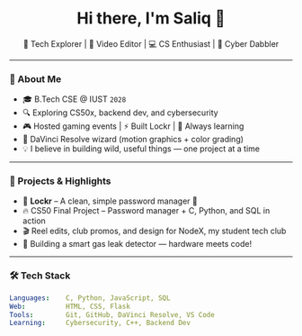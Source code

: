 <h1 align="center">Hi there, I'm Saliq 👋</h1>
<p align="center">
  🧪 Tech Explorer | 🎨 Video Editor | 💻 CS Enthusiast | 🔐 Cyber Dabbler
</p>

---

### 💼 About Me

- 🎓 B.Tech CSE @ IUST `2028`
- 🔍 Exploring CS50x, backend dev, and cybersecurity
- 🎮 Hosted gaming events | ⚡ Built Lockr | 🧠 Always learning
- 🧰 DaVinci Resolve wizard (motion graphics + color grading)
- 💡 I believe in building wild, useful things — one project at a time

---

### 🚀 Projects & Highlights

- 🔐 **Lockr** – A clean, simple password manager 🔑
- 🔥 CS50 Final Project – Password manager + C, Python, and SQL in action
- 🎬 Reel edits, club promos, and design for NodeX, my student tech club
- 🧪 Building a smart gas leak detector — hardware meets code!

---

### 🛠️ Tech Stack

```yaml
Languages:    C, Python, JavaScript, SQL
Web:          HTML, CSS, Flask
Tools:        Git, GitHub, DaVinci Resolve, VS Code
Learning:     Cybersecurity, C++, Backend Dev
